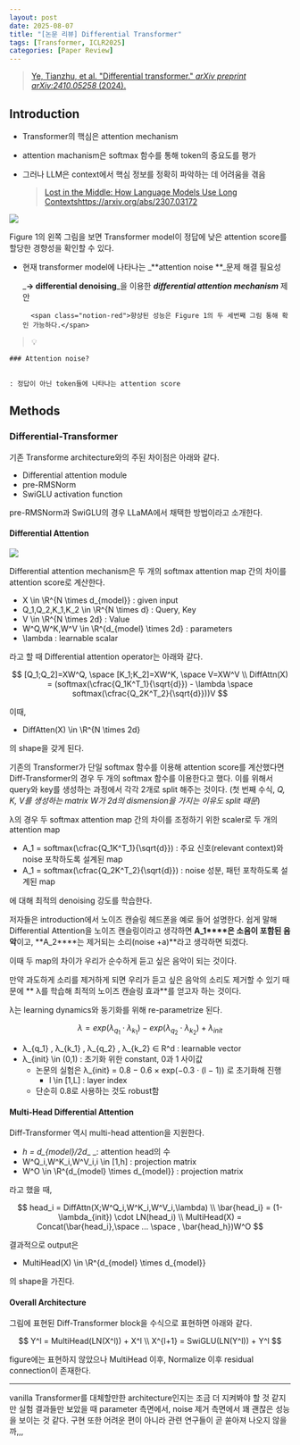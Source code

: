 ```yaml
---
layout: post
date: 2025-08-07
title: "[논문 리뷰] Differential Transformer"
tags: [Transformer, ICLR2025]
categories: [Paper Review]
---
```


> [Ye, Tianzhu, et al. "Differential transformer." ](https://arxiv.org/abs/2410.05258)[_arXiv preprint arXiv:2410.05258_](https://arxiv.org/abs/2410.05258)[ (2024).](https://arxiv.org/abs/2410.05258)



## Introduction

- Transformer의 핵심은 attention mechanism
- attention machanism은 softmax 함수를 통해 token의 중요도를 평가
- 그러나 LLM은 context에서 핵심 정보를 정확히 파악하는 데 어려움을 겪음

	> [Lost in the Middle: How Language Models Use Long Contextshttps://arxiv.org/abs/2307.03172](https://arxiv.org/abs/2307.03172)


![](https://prod-files-secure.s3.us-west-2.amazonaws.com/542b861c-36a8-4051-84e5-8804b6728dba/9083ea56-691a-4752-ae26-47f403431ac8/image.png?X-Amz-Algorithm=AWS4-HMAC-SHA256&X-Amz-Content-Sha256=UNSIGNED-PAYLOAD&X-Amz-Credential=ASIAZI2LB466TWMMYOVM%2F20250808%2Fus-west-2%2Fs3%2Faws4_request&X-Amz-Date=20250808T210053Z&X-Amz-Expires=3600&X-Amz-Security-Token=IQoJb3JpZ2luX2VjEHUaCXVzLXdlc3QtMiJGMEQCIFVCJHLxpcgyle1L4Yvv6O6EFJ%2FGzaXlK2hgGfLVQeZfAiAIroZAkI%2FOSyf8ijQ4IvmLs5QA8tqRalZ4spfbcLIeMSqIBAiu%2F%2F%2F%2F%2F%2F%2F%2F%2F%2F8BEAAaDDYzNzQyMzE4MzgwNSIM9r%2BOLqDEJygoqNkTKtwDAOTETMGFKHmVnmGF87HUib0l60JArwUNCuXD2Rl8FdzvmmH0WPif0bucoO5DETOB4TsCf6gXl9AfJmhaoyX3u%2BjmDdnzuVvgUjFjPVRG4EYK%2BbcJ666JdAvz%2FBvNxZdv2afQv754T5CLylhHy6iYly92xUTHbcX6nbVNJO6kVjfF4BYs52xXWpvZngoanJ7d8NzUugyErvhTqjTAChtfqMXS%2F08lum1deTzWPiJDMTz85r0pf2ELiNnuOFq%2BtuwikA2jWx44SvTXtC0hsP%2B383WVQmTEb%2BcllTWSHNjM2W8Snh5Cy7KEM7W0BiJL6y%2B3NUrRJmlKXcWSBaer%2FLX6QARqqw8%2BSLbUjWqArrkLnxrVBKiC2x%2F8YNktnUyG5oMxx3GfQSwBjvdR2qXBPNzenm3Ple8arxOlZqsGKhk3HannPy8YPIpIjf3m9on5spBQIvHUx7%2BgUHpSJy3gQcTHuvft6PwSke5FuDIIpbhizB16OZC6JeqGnFFNFH%2F90cHu9FYug5BCZynZBkkONHhHokwK2LYjt2JMy2DqOA0MHpczCsk2tvfNH84437ReVYV%2B1mv2cltRg%2BQszNcBzKPURIGSLj8AVo%2F7%2B6MGGD%2BCDtJeUbRNsyvkPUq15lAwu8XZxAY6pgHUOzbjkZGBZZ2Q5VAM7e%2FeHO6MIz0Fhovw44atvp3Qth2kY7l7cgvEGwLyhhUE%2BHYKwYTH3iw9JXtq1o%2B2W1qKseXNLnnoYolCzx%2BSSCeOSSu524XUxULMro6%2F5bfcqWEt8KJ3oCLNX1Yt%2BTmOJOmfShoO3HV5B%2FGtHOUU515HzVQvUuHMsNznuma5f%2BEK%2FblQVce1AgslR3hLzEBQy1vtskuo2IG%2F&X-Amz-Signature=b3900e7423a3754e5b079c172203e87ab85e5a1f69c32bd13bd396619cb3d67c&X-Amz-SignedHeaders=host&x-amz-checksum-mode=ENABLED&x-id=GetObject)


Figure 1의 왼쪽 그림을 보면 Transformer model이 정답에 낮은 attention score를 할당한 경향성을 확인할 수 있다.

- 현재 transformer model에 나타나는 _**attention noise **_문제 해결 필요성

	_**→ differential denoising**_을 이용한 _**differential attention mechanism**_ 제안


		<span class="notion-red">향상된 성능은 Figure 1의 두 세번째 그림 통해 확인 가능하다.</span>


> 💡 


	### Attention noise?


	: 정답이 아닌 token들에 나타나는 attention score



## Methods



### Differential-Transformer


기존 Transforme architecture와의 주된 차이점은 아래와 같다.

- Differential attention module
- pre-RMSNorm
- SwiGLU activation function

pre-RMSNorm과 SwiGLU의 경우 LLaMA에서 채택한 방법이라고 소개한다.



#### Differential Attention


![](https://prod-files-secure.s3.us-west-2.amazonaws.com/542b861c-36a8-4051-84e5-8804b6728dba/116d70b2-1963-4810-9167-f4c7d8a06e8f/image.png?X-Amz-Algorithm=AWS4-HMAC-SHA256&X-Amz-Content-Sha256=UNSIGNED-PAYLOAD&X-Amz-Credential=ASIAZI2LB466TWMMYOVM%2F20250808%2Fus-west-2%2Fs3%2Faws4_request&X-Amz-Date=20250808T210053Z&X-Amz-Expires=3600&X-Amz-Security-Token=IQoJb3JpZ2luX2VjEHUaCXVzLXdlc3QtMiJGMEQCIFVCJHLxpcgyle1L4Yvv6O6EFJ%2FGzaXlK2hgGfLVQeZfAiAIroZAkI%2FOSyf8ijQ4IvmLs5QA8tqRalZ4spfbcLIeMSqIBAiu%2F%2F%2F%2F%2F%2F%2F%2F%2F%2F8BEAAaDDYzNzQyMzE4MzgwNSIM9r%2BOLqDEJygoqNkTKtwDAOTETMGFKHmVnmGF87HUib0l60JArwUNCuXD2Rl8FdzvmmH0WPif0bucoO5DETOB4TsCf6gXl9AfJmhaoyX3u%2BjmDdnzuVvgUjFjPVRG4EYK%2BbcJ666JdAvz%2FBvNxZdv2afQv754T5CLylhHy6iYly92xUTHbcX6nbVNJO6kVjfF4BYs52xXWpvZngoanJ7d8NzUugyErvhTqjTAChtfqMXS%2F08lum1deTzWPiJDMTz85r0pf2ELiNnuOFq%2BtuwikA2jWx44SvTXtC0hsP%2B383WVQmTEb%2BcllTWSHNjM2W8Snh5Cy7KEM7W0BiJL6y%2B3NUrRJmlKXcWSBaer%2FLX6QARqqw8%2BSLbUjWqArrkLnxrVBKiC2x%2F8YNktnUyG5oMxx3GfQSwBjvdR2qXBPNzenm3Ple8arxOlZqsGKhk3HannPy8YPIpIjf3m9on5spBQIvHUx7%2BgUHpSJy3gQcTHuvft6PwSke5FuDIIpbhizB16OZC6JeqGnFFNFH%2F90cHu9FYug5BCZynZBkkONHhHokwK2LYjt2JMy2DqOA0MHpczCsk2tvfNH84437ReVYV%2B1mv2cltRg%2BQszNcBzKPURIGSLj8AVo%2F7%2B6MGGD%2BCDtJeUbRNsyvkPUq15lAwu8XZxAY6pgHUOzbjkZGBZZ2Q5VAM7e%2FeHO6MIz0Fhovw44atvp3Qth2kY7l7cgvEGwLyhhUE%2BHYKwYTH3iw9JXtq1o%2B2W1qKseXNLnnoYolCzx%2BSSCeOSSu524XUxULMro6%2F5bfcqWEt8KJ3oCLNX1Yt%2BTmOJOmfShoO3HV5B%2FGtHOUU515HzVQvUuHMsNznuma5f%2BEK%2FblQVce1AgslR3hLzEBQy1vtskuo2IG%2F&X-Amz-Signature=0363fb6da01e9b486e20343665f4f0c1e4f4886ab665923c13a4a7781d702117&X-Amz-SignedHeaders=host&x-amz-checksum-mode=ENABLED&x-id=GetObject)


Differential attention mechanism은 두 개의 softmax attention map 간의 차이를 attention score로 계산한다.

- X \in \R^{N \times d\_{model}} : given input
- Q\_1,Q\_2,K\_1,K\_2 \in \R^{N \times d} : Query, Key
- V \in \R^{N \times 2d} : Value
- W^Q,W^K,W^V \in \R^{d\_{model} \times 2d} : parameters
- \lambda : learnable scalar

라고 할 때 Differential attention operator는 아래와 같다.


$$
[Q_1;Q_2]=XW^Q, \space [K_1;K_2]=XW^K, \space V=XW^V \\
DiffAttn(X) = (softmax(\cfrac{Q_1K^T_1}{\sqrt{d}}) - \lambda \space softmax(\cfrac{Q_2K^T_2}{\sqrt{d}}))V
$$


이때,

- DiffAtten(X) \in \R^{N \times 2d}

의 shape을 갖게 된다.


기존의 Transformer가 단일 softmax 함수를 이용해 attention score를 계산했다면 Diff-Transformer의 경우 두 개의 softmax 함수를 이용한다고 했다. 이를 위해서 query와 key를 생성하는 과정에서 각각 2개로 split 해주는 것이다. <span class="notion-red">(첫 번째 수식, </span><span class="notion-red">_Q, K, V를 생성하는 matrix W가 2d의 dismension을 가지는 이유도 split 때문_</span><span class="notion-red">)</span>


 λ의 경우 두 softmax attention map 간의 차이를 조정하기 위한 scaler로 두 개의 attention map

- A\_1 = softmax(\cfrac{Q\_1K^T\_1}{\sqrt{d}}) : 주요 신호(relevant context)와 noise 포착하도록 설계된 map
- A\_1 = softmax(\cfrac{Q\_2K^T\_2}{\sqrt{d}}) : noise 성분, 패턴 포착하도록 설계된 map 

에 대해 최적의 denoising 강도를 학습한다.


저자들은 introduction에서 노이즈 캔슬링 헤드폰을 예로 들어 설명한다. 쉽게 말해 Differential Attention을 노이즈 캔슬링이라고 생각하면 **A\_1****은 소음이 포함된 음악**이고, **A\_2****는 제거되는 소리(noise +a)**라고 생각하면 되겠다. 


이때 두 map의 차이가 우리가 순수하게 듣고 싶은 음악이 되는 것이다. 


만약 과도하게 소리를 제거하게 되면 우리가 듣고 싶은 음악의 소리도 제거할 수 있기 때문에 ** λ를 학습해 최적의 노이즈 캔슬링 효과**를 얻고자 하는 것이다.


λ는 learning dynamics와 동기화를 위해 re-parametrize 된다.


$$
\lambda = exp(\lambda_{q_1} \cdot \lambda_{k_1}) - exp(\lambda_{q_2} \cdot \lambda_{k_2}) + \lambda_{init}
$$

- λ\_{q\_1} , λ\_{k\_1} , λ\_{q\_2} , λ\_{k\_2} ∈ R^d : learnable vector
- λ\_{init} \in (0,1) : 초기화 위한 constant, 0과 1 사이값
	- 논문의 실험은 λ\_{init} = 0.8 − 0.6 × exp(−0.3 · (l − 1)) 로 초기화해 진행
		- l \in [1,L] : layer index
	- 단순히 0.8로 사용하는 것도 robust함


#### **Multi-Head Differential Attention**


Diff-Transformer 역시 multi-head attention을 지원한다.

- _h = d\_{model}/2d__ _: attention head의 수
- W^Q\_i,W^K\_i,W^V\_i,i \in [1,h] : projection matrix
- W^O \in \R^{d\_{model} \times d\_{model}} : projection matrix

라고 했을 때,


$$
head_i = DiffAttn(X;W^Q_i,W^K_i,W^V_i,\lambda) \\
\bar{head_i} = (1-\lambda_{init}) \cdot LN(head_i) \\
MultiHead(X) = Concat(\bar{head_i},\space ... \space , \bar{head_h})W^O
$$


결과적으로 output은

- MultiHead(X) \in \R^{d\_{model} \times d\_{model}}

의 shape을 가진다.



#### Overall Architecture


그림에 표현된 Diff-Transformer block을 수식으로 표현하면 아래와 같다.


$$
Y^l = MultiHead(LN(X^l)) + X^l \\
X^{l+1} = SwiGLU(LN(Y^l)) + Y^l
$$


figure에는 표현하지 않았으나 MultiHead 이후, Normalize 이후 residual connection이 존재한다.


---


vanilla Transformer를 대체할만한 architecture인지는 조금 더 지켜봐야 할 것 같지만 실험 결과들만 보았을 때 parameter 측면에서, noise 제거 측면에서 꽤 괜찮은 성능을 보이는 것 같다. 구현 또한 어려운 편이 아니라 관련 연구들이 곧 쏟아져 나오지 않을까,,,

